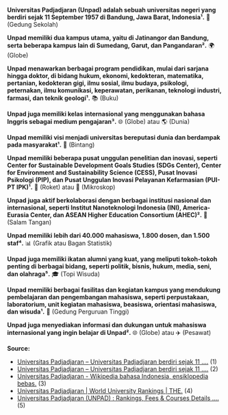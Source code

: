 **Universitas Padjadjaran (Unpad) adalah sebuah universitas negeri yang berdiri sejak 11 September 1957 di Bandung, Jawa Barat, Indonesia¹.** 🏫 (Gedung Sekolah)

**Unpad memiliki dua kampus utama, yaitu di Jatinangor dan Bandung, serta beberapa kampus lain di Sumedang, Garut, dan Pangandaran².** 🌍 (Globe)

**Unpad menawarkan berbagai program pendidikan, mulai dari sarjana hingga doktor, di bidang hukum, ekonomi, kedokteran, matematika, pertanian, kedokteran gigi, ilmu sosial, ilmu budaya, psikologi, peternakan, ilmu komunikasi, keperawatan, perikanan, teknologi industri, farmasi, dan teknik geologi¹.** 📚 (Buku)

**Unpad juga memiliki kelas internasional yang menggunakan bahasa Inggris sebagai medium pengajaran³.** 🌐 (Globe) atau 🌎 (Dunia)

**Unpad memiliki visi menjadi universitas bereputasi dunia dan berdampak pada masyarakat¹.** 🌟 (Bintang)

**Unpad memiliki beberapa pusat unggulan penelitian dan inovasi, seperti Center for Sustainable Development Goals Studies (SDGs Center), Center for Environment and Sustainability Science (CESS), Pusat Inovasi Psikologi (PIP), dan Pusat Unggulan Inovasi Pelayanan Kefarmasian (PUI-PT IPK)¹.** 🚀 (Roket) atau 🔬 (Mikroskop)

**Unpad juga aktif berkolaborasi dengan berbagai institusi nasional dan internasional, seperti Institut Nanoteknologi Indonesia (INI), America-Eurasia Center, dan ASEAN Higher Education Consortium (AHEC)².** 🤝 (Salam Tangan)

**Unpad memiliki lebih dari 40.000 mahasiswa, 1.800 dosen, dan 1.500 staf⁴.** 📊 (Grafik atau Bagan Statistik)

**Unpad juga memiliki ikatan alumni yang kuat, yang meliputi tokoh-tokoh penting di berbagai bidang, seperti politik, bisnis, hukum, media, seni, dan olahraga⁵.** 🎓 (Topi Wisuda)

**Unpad memiliki berbagai fasilitas dan kegiatan kampus yang mendukung pembelajaran dan pengembangan mahasiswa, seperti perpustakaan, laboratorium, unit kegiatan mahasiswa, beasiswa, orientasi mahasiswa, dan wisuda¹.** 🏢 (Gedung Perguruan Tinggi)

**Unpad juga menyediakan informasi dan dukungan untuk mahasiswa internasional yang ingin belajar di Unpad².** 🌐 (Globe) atau ✈️ (Pesawat)

**Source:**
- [Universitas Padjadjaran – Universitas Padjadjaran berdiri sejak 11 ....](https://www.unpad.ac.id/) (1)
- [Universitas Padjadjaran – Universitas Padjadjaran berdiri sejak 11 ....](https://www.unpad.ac.id/en/) (2)
- [Universitas Padjadjaran - Wikipedia bahasa Indonesia, ensiklopedia bebas.](https://id.wikipedia.org/wiki/Universitas_Padjadjaran) (3)
- [Universitas Padjadjaran | World University Rankings | THE.](https://www.timeshighereducation.com/world-university-rankings/universitas-padjadjaran) (4)
- [Universitas Padjadjaran (UNPAD) : Rankings, Fees & Courses Details ....](https://www.topuniversities.com/universities/universitas-padjadjaran-unpad) (5)

